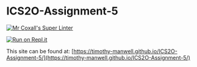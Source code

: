 # ICS2O-Assignment-5

[![Mr Coxall's Super Linter](https://github.com/timothy-manwell/ICS2O-Assignment-5/workflows/Mr%20Coxall's%20Super%20Linter/badge.svg)](https://github.com/timothy-manwell/ICS2O-Assignment-5/actions)

[![Run on Repl.it](https://repl.it/badge/github/timothy-manwell/ICS2O-Assignment-5)](https://repl.it/github/timothy-manwell/ICS2O-Assignment-5)

This site can be found at: [https://timothy-manwell.github.io/ICS2O-Assignment-5/](https://timothy-manwell.github.io/ICS2O-Assignment-5/)
